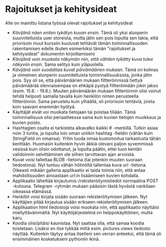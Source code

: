 # Rajoitukset ja kehitysideat

Alle on mainittu listana työssä olevat rajoitukset ja kehitysideat

- *Kävijänä näen eniten tykätyn kuvan ensin.* Tämä oli yksi alunperin suunnitelluista user storeista, mutta jätin sen pois lopulta sen takia, että priorisoin muut kurssiin kuuluvat tehtävät tämän toiminnallisuuden rakentamisen edelle (kuten esimerkiksi tämän "rajoitukset ja kehitysideat" dokumentin kirjoittamisen)
- *Kävijänä voin muokata näkymän niin, että vähiten tykätty kuva tulee näkyviin ensin.* Sama selitys kuin yläpuolella.
- *Kävijänä voin suodattaa kuvat päivämäärien mukaan.* Tämä on kolmas ja viimeinen alunperin suunnitelluista toiminnallisuuksista, jonka jätin pois. Syy oli se, että päivämäärien mukaan filtteröinnissä tiettyä päivämäärää olennaisempaa on ehkäpä pystyä filtteröimään jokin jakso (esim. 15.6. - 19.6.). Muuten päivämäärän mukaan filtteröinnin olisi voinut tehdä helposti samalla tavalla kuin henkilön nimen perusteella filtteröinnin. Sama perustelu kuin ylhäällä, eli priorisoin tehtäviä, joista koin saavani enemmän hyötyä.
- Käyttäjät eivät voi muokata tietojaan tai poistaa tiliään. Tämä toiminnallisuus olisi periaatteessa sama kuin kuvien tietojen muokkaus ja kuvien poisto.
-  Hashtagien osalta ei tarkisteta alkavatko kaikki # -merkillä. Tutkin asiaa noin 3 tuntia, ja lopulta loin oman uniikin hashtag -fieldin (vähän kuin StringField on omansa). Yritin luoda omaa kustomoitua tarkastusta tähän kenttään. Huomasin kuitenkin hyvin äkkiä olevani paljon syvemmissä vesissä kuin olisin odottanut, ja lopulta päätin, ettei tuon kentän validoinnin selvittäminen ole siihen tarvittavan ajan arvoista.
- Kuvat voisi tallettaa BLOB -tietoina (tai jotenkin muuten suoraan tiedostona). Nyt tuntuu vähän hölmöltä tallentaa kuva url -tietona. Oikeasti mikään galleria applikaatio ei taida toimia niin, että antaa mahdollisuuden ainoastaan url:in lisäämiseen kuvien kohdalla.
- Applikaatio lähettää kirjautumis-/rekisteröitymistiedot normaalina POST -kutsuna. Telegram -ryhmän mukaan pääsisin tästä hyvästä vankilaan oikeassa elämässä.
- Henkilöt voisi kirjata sisään suoraan rekisteröitymisen jälkeen. Nyt käyttäjien pitää kirjautua sisään erikseen rekisteröitymisen jälkeen.
- Applikaation html tiedostoja voisi muokata niin, että applikaatio näyttäisi miellyttävämmältä. Nyt käyttöjärjestelmä on helppokäyttöinen, mutta karu.
- Koodia olisi/pitäisi kaunistaa. Nyt saattaa olla, että samaa koodia toistetaan. Lisäksi en itse tykkää miltä esim. pictures.views tiedosto näyttää. Kuitenkin täytyy antaa itselleni sen verran anteeksi, että tämä oli ensimmäinen kosketukseni pythoniin ikinä.
